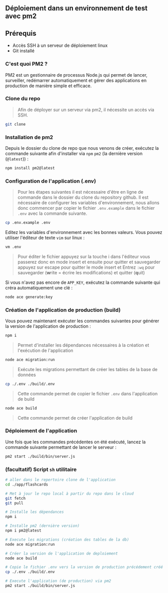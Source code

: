 ## Déploiement dans un environnement de test avec pm2

## Prérequis

- Accès SSH à un serveur de déploiement linux
- Git installé

### C'est quoi PM2 ?

PM2 est un gestionnaire de processus Node.js qui permet de lancer, surveiller, redémarrer automatiquement et gérer des applications en production de manière simple et efficace.

### Clone du repo

> Afin de déployer sur un serveur via pm2, il nécessite un accès via SSH.

```bash
git clone
```

### Installation de pm2

Depuis le dossier du clone de repo que nous venons de créer, exécutez la commande suivante afin d'installer via `npm` `pm2` (la dernière version (`@latest`)) :

```bash
npm install pm2@latest
```

### Configuration de l'application (.env)

> Pour les étapes suivantes il est nécessaire d'être en ligne de commande dans le dossier du clone du repository github.
> Il est nécessaire de configurer les variables d'environnement, nous allons donc commencer par copier le fichier `.env.example` dans le fichier `.env` avec la commande suivante.

```bash
cp .env.example .env
```

Editez les variables d'environnement avec les bonnes valeurs.
Vous pouvez utiliser l'éditeur de texte `vim` sur linux :

```bash
vm .env
```

> Pour éditer le fichier appuyez sur la touche i dans l'éditeur vous passerez donc en mode insert et ensuite pour quitter et sauvegarder appuyez sur escape pour quitter le mode insert et Entrez `:wq` pour sauvegarder (**w**rite = écrire les modifications) et quitter (**q**uit)

Si vous n'avez pas encore de `APP_KEY`, exécutez la commande suivante qui créra automatiquement une clé :

```bash
node ace generate:key
```

### Création de l'application de production (build)

Vous pouvez maintenant exécuter les commandes suivantes pour générer la version de l'application de production :

```bash
npm i
```

> Permet d'installer les dépendances nécessaires à la création et l'exécution de l'application

```bash
node ace migration:run
```

> Exécute les migrations permettant de créer les tables de la base de données

```bash
cp ./.env ./build/.env
```

> Cette commande permet de copier le fichier `.env` dans l'application de build

```bash
node ace build
```

> Cette commande permet de créer l'application de build

### Déploiement de l'application

Une fois que les commandes précédentes on été exécuté, lancez la commande suivante permettant de lancer le serveur :

```bash
pm2 start ./build/bin/server.js
```

### (facultatif) Script `sh` utilitaire

```sh
# aller dans le repertoire clone de l'application
cd ./app/flashcards

# Met à jour le repo local à partir du repo dans le cloud
git fetch
git pull

# Installe les dépendances
npm i

# Installe pm2 (dernière version)
npm i pm2@latest

# Execute les migrations (création des tables de la db)
node ace migration:run

# Créer la version de l'application de deploiement
node ace build

# Copie le fichier .env vers la version de production précédement créé
cp ./.env ./build/.env

# Execute l'application (de production) via pm2
pm2 start ./build/bin/server.js

```
